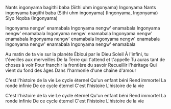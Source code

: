 Nants ingonyama bagithi baba
(Sithi uhm ingonyama) Ingonyama
Nants ingonyama bagithi baba
(Sithi uhm ingonyama)
(Ingonyama, Ingonyama)
Siyo Nqoba
(Ingonyama)

Ingonyama nengw' enamabala
Ingonyama nengw' enamabala
Ingonyama nengw' enamabala
Ingonyama nengw' enamabala
Ingonyama nengw' enamabala
Ingonyama nengw' enamabala
Ingonyama nengw' enamabala
Ingonyama nengw' enamabala
Ingonyama nengw' enamabala

Au matin de ta vie sur la planète
Ébloui par le Dieu Soleil
À l'infini, tu t'éveilles aux merveilles
De la Terre qui t'attend et t'appelle
Tu auras tant de choses à voir
Pour franchir la frontière du savoir
Recueillir l'héritage
Qui vient du fond des âges
Dans l'harmonie d'une chaîne d'amour

C'est l'histoire de la vie
Le cycle éternel
Qu'un enfant béni
Rend immortel
La ronde infinie
De ce cycle éternel
C'est l'histoire
L'histoire de la vie

C'est l'histoire de la vie
Le cycle éternel
Qu'un enfant béni
Rend immortel
La ronde infinie
De ce cycle éternel
C'est l'histoire
L'histoire de la vie
